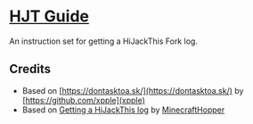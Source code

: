 # [HJT Guide](https://sadmoonphoenix.github.io/hjt)
An instruction set for getting a HiJackThis Fork log. 


## Credits

* Based on [https://dontasktoa.sk/](https://dontasktoa.sk/) by [https://github.com/xpple](xpple)
* Based on [Getting a HiJackThis log](https://minecrafthopper.net/help/hjt) by [MinecraftHopper](https://github.com/MinecraftHopper)
